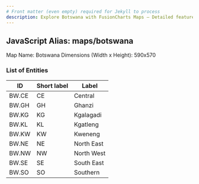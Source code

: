 ```yaml
---
# Front matter (even empty) required for Jekyll to process
description: Explore Botswana with FusionCharts Maps – Detailed features for seamless integration. Try now & enhance your data visualization today! 
---
```


## JavaScript Alias: maps/botswana

Map Name: Botswana
Dimensions (Width x Height): 590x570





### List of Entities

ID | Short label | Label
---|---|---|
BW.CE|CE|Central
BW.GH|GH|Ghanzi
BW.KG|KG|Kgalagadi
BW.KL|KL|Kgatleng
BW.KW|KW|Kweneng
BW.NE|NE|North East
BW.NW|NW|North West
BW.SE|SE|South East
BW.SO|SO|Southern


